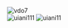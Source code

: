
![vdo7](https://github.com/nxbitakinema/TEST-ANIMATION-01/assets/93174599/61d6b867-e067-47e1-9f1f-cfea3dd9df18)   
![uiani111](https://github.com/nxbitakinema/NXANI01/assets/93174599/b19c0305-001e-4b42-8b6d-c42b5708130c) ![uiani11](https://github.com/nxbitakinema/NXANI01/assets/93174599/5d144c1f-c8bb-47a0-a639-49cdb02bb993)
